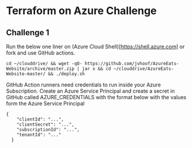 # Terraform on Azure Challenge

## Challenge 1

Run the below one liner on (Azure Cloud Shell)[https://shell.azure.com] or fork and use GitHub actions.

```
cd ~/clouddrive/ && wget -qO- https://github.com/jvhoof/AzureEats-Website/archive/master.zip | jar x && cd ~/clouddrive/AzureEats-Website-master/ && ./deploy.sh
```

GitHub Action runners need credentials to run inside your Azure Subscription. Create an Azure Service Principal and create a secret in GitHub called AZURE_CREDENTIALS with the format below with the values form the Azure Service Principal

```
{
    "clientId": "...",
    "clientSecret": "...",
    "subscriptionId": "...",
    "tenantId": "..."
  }
```
